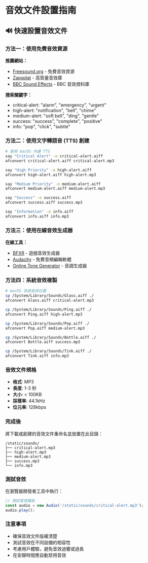 # 音效文件設置指南

## 🔊 快速設置音效文件

### 方法一：使用免費音效資源

**推薦網站：**
- [Freesound.org](https://freesound.org) - 免費音效資源
- [Zapsplat](https://www.zapsplat.com) - 高質量音效庫
- [BBC Sound Effects](https://sound-effects.bbcrewind.co.uk) - BBC 音效資料庫

**搜索關鍵字：**
- critical-alert: "alarm", "emergency", "urgent"
- high-alert: "notification", "bell", "chime"
- medium-alert: "soft bell", "ding", "gentle"
- success: "success", "complete", "positive"
- info: "pop", "click", "subtle"

### 方法二：使用文字轉語音 (TTS) 創建

```bash
# 使用 macOS 內建 TTS
say "Critical Alert" -o critical-alert.aiff
afconvert critical-alert.aiff critical-alert.mp3

say "High Priority" -o high-alert.aiff
afconvert high-alert.aiff high-alert.mp3

say "Medium Priority" -o medium-alert.aiff
afconvert medium-alert.aiff medium-alert.mp3

say "Success" -o success.aiff
afconvert success.aiff success.mp3

say "Information" -o info.aiff
afconvert info.aiff info.mp3
```

### 方法三：使用在線音效生成器

**在線工具：**
- [BFXR](https://www.bfxr.net) - 遊戲音效生成器
- [Audacity](https://www.audacityteam.org) - 免費音頻編輯軟體
- [Online Tone Generator](https://onlinetonegenerator.com) - 音調生成器

### 方法四：系統音效複製

```bash
# macOS 系統音效位置
cp /System/Library/Sounds/Glass.aiff ./
afconvert Glass.aiff critical-alert.mp3

cp /System/Library/Sounds/Ping.aiff ./
afconvert Ping.aiff high-alert.mp3

cp /System/Library/Sounds/Pop.aiff ./
afconvert Pop.aiff medium-alert.mp3

cp /System/Library/Sounds/Bottle.aiff ./
afconvert Bottle.aiff success.mp3

cp /System/Library/Sounds/Tink.aiff ./
afconvert Tink.aiff info.mp3
```

### 音效文件規格

- **格式**: MP3
- **長度**: 1-3 秒
- **大小**: < 100KB
- **採樣率**: 44.1kHz
- **位元率**: 128kbps

### 完成後

將下載或創建的音效文件重命名並放置在此目錄：

```
/static/sounds/
├── critical-alert.mp3
├── high-alert.mp3
├── medium-alert.mp3
├── success.mp3
└── info.mp3
```

### 測試音效

在瀏覽器開發者工具中執行：

```javascript
// 測試音效播放
const audio = new Audio('/static/sounds/critical-alert.mp3');
audio.play();
```

### 注意事項

- 確保音效文件版權清楚
- 測試音效在不同設備的相容性
- 考慮用戶體驗，避免音效過響或過長
- 在安靜時間應自動禁用音效
